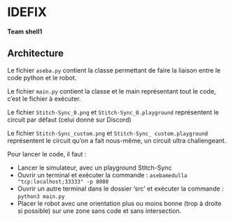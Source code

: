 # IDEFIX
**Team shell1**

## Architecture
Le fichier `aseba.py` contient la classe permettant de faire la liaison entre le code python et le robot.

Le fichier `main.py` contient la classe et le main représentant tout le code, c’est le fichier à exécuter.

Le fichier `Stitch-Sync_0.png` et `Stitch-Sync_0.playground` représentent le circuit par défaut (celui donné sur Discord)

Le fichier `Stitch-Sync_custom.png` et `Stitch-Sync_ custom.playground` représentent le circuit qu’on a fait nous-même, un circuit ultra challengeant.


Pour lancer le code, il faut :
- Lancer le simulateur, avec un playground Stitch-Sync
- Ouvrir un terminal et exécuter la commande : `asebamedulla "tcp:localhost;33333" -p 8080`
- Ouvrir un autre terminal dans le dossier ‘src’ et exécuter la commande : `python3 main.py`
- Placer le robot avec une orientation plus ou moins bonne (trop à droite si possible) sur une
zone sans code et sans intersection.
